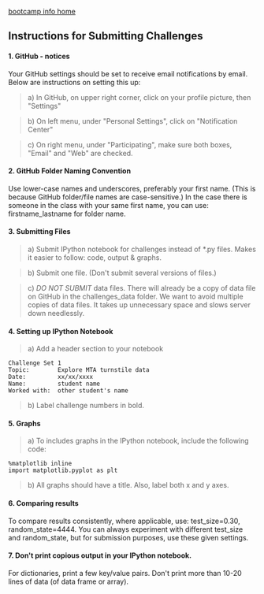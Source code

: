 [bootcamp info home](../README.md)

## Instructions for Submitting Challenges

#### 1.  GitHub - notices
Your GitHub settings should be set to receive email notifications by email.  Below are instructions on setting this up:

>a) In GitHub, on upper right corner, click on your profile picture, then "Settings"

>b) On left menu, under "Personal Settings", click on "Notification Center"

>c) On right menu, under "Participating", make sure both boxes, "Email" and "Web" are checked.

#### 2.  GitHub Folder Naming Convention
Use lower-case names and underscores, preferably your first name.  (This is because GitHub folder/file names are case-sensitive.)  In the case there is someone in the class with your same first name, you can use:  firstname_lastname for folder name.

#### 3.  Submitting Files
>a) Submit IPython notebook for challenges instead of *.py files.  Makes it easier to follow:  code, output & graphs.

>b) Submit one file.  (Don't submit several versions of files.)

>c) *DO NOT SUBMIT* data files.  There will already be a copy of data file on GitHub in the challenges_data folder.  We want to avoid multiple copies of data files.  It takes up unnecessary space and slows server down needlessly.

#### 4.  Setting up IPython Notebook
>a) Add a header section to your notebook
```
Challenge Set 1
Topic:        Explore MTA turnstile data
Date:         xx/xx/xxxx
Name:         student name
Worked with:  other student's name
```

>b) Label challenge numbers in bold.

#### 5.  Graphs
>a) To includes graphs in the IPython notebook, include the following code:
```
%matplotlib inline
import matplotlib.pyplot as plt
```

>b) All graphs should have a title.  Also, label both x and y axes.

#### 6.  Comparing results
To compare results consistently, where applicable, use:  test_size=0.30, random_state=4444.  You can always experiment with different test_size and random_state, but for submission purposes, use these given settings.

#### 7.  Don't print copious output in your IPython notebook.
For dictionaries, print a few key/value pairs.  Don't print more than 10-20 lines of data (of data frame or array).

